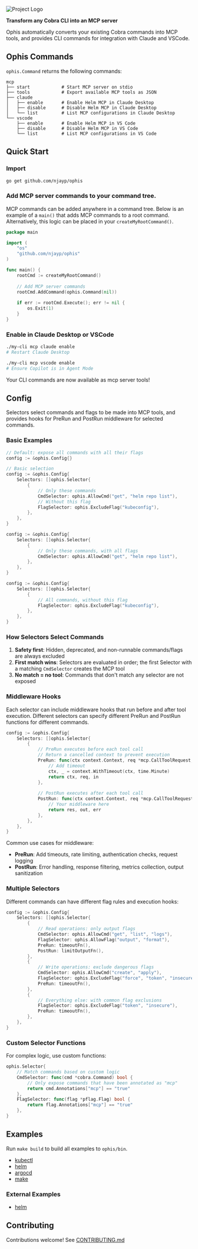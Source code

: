 ![Project Logo](./logo.png)

**Transform any Cobra CLI into an MCP server**

Ophis automatically converts your existing Cobra commands into MCP tools, and provides CLI commands for integration with Claude and VSCode.

## Ophis Commands

`ophis.Command` returns the following commands:

```
mcp
├── start            # Start MCP server on stdio
├── tools            # Export available MCP tools as JSON
├── claude
│   ├── enable       # Enable Helm MCP in Claude Desktop
│   ├── disable      # Disable Helm MCP in Claude Desktop
│   └── list         # List MCP configurations in Claude Desktop
└── vscode
    ├── enable       # Enable Helm MCP in VS Code
    ├── disable      # Disable Helm MCP in VS Code
    └── list         # List MCP configurations in VS Code
```


## Quick Start

### Import

```bash
go get github.com/njayp/ophis
```

### Add MCP server commands to your command tree.

MCP commands can be added anywhere in a command tree. Below is an example of a `main()` that adds MCP commands to a root command. Alternatively, this logic can be placed in your `createMyRootCommand()`.

```go
package main

import (
    "os"
    "github.com/njayp/ophis"
)

func main() {
    rootCmd := createMyRootCommand()
    
    // Add MCP server commands
    rootCmd.AddCommand(ophis.Command(nil))
    
    if err := rootCmd.Execute(); err != nil {
        os.Exit(1)
    }
}
```

### Enable in Claude Desktop or VSCode

```bash
./my-cli mcp claude enable
# Restart Claude Desktop
```

```bash
./my-cli mcp vscode enable
# Ensure Copilot is in Agent Mode
```

Your CLI commands are now available as mcp server tools!

## Config

Selectors select commands and flags to be made into MCP tools, and provides hooks for PreRun and PostRun middleware for selected commands.

### Basic Examples

```go
// Default: expose all commands with all their flags
config := &ophis.Config{}
```

```go
// Basic selection
config := &ophis.Config{
    Selectors: []ophis.Selector{
        {
            // Only these commands
            CmdSelector: ophis.AllowCmd("get", "helm repo list"),
            // Without this flag
            FlagSelector: ophis.ExcludeFlag("kubeconfig"),
        },
    },
}
```

```go
config := &ophis.Config{
    Selectors: []ophis.Selector{
        {
            // Only these commands, with all flags
            CmdSelector: ophis.AllowCmd("get", "helm repo list"),
        },
    },
}
```

```go
config := &ophis.Config{
    Selectors: []ophis.Selector{
        {
            // All commands, without this flag
            FlagSelector: ophis.ExcludeFlag("kubeconfig"),
        },
    },
}
```

### How Selectors Select Commands

1. **Safety first**: Hidden, deprecated, and non-runnable commands/flags are always excluded
2. **First match wins**: Selectors are evaluated in order; the first Selector with a matching `CmdSelector` creates the MCP tool
3. **No match = no tool**: Commands that don't match any selector are not exposed

### Middleware Hooks

Each selector can include middleware hooks that run before and after tool execution. Different selectors can specify different PreRun and PostRun functions for different commands.

```go
config := &ophis.Config{
    Selectors: []ophis.Selector{
        {
            // PreRun executes before each tool call
            // Return a cancelled context to prevent execution
            PreRun: func(ctx context.Context, req *mcp.CallToolRequest, in bridge.CmdToolInput) (context.Context, *mcp.CallToolRequest, bridge.CmdToolInput) {
                // Add timeout
                ctx, _ = context.WithTimeout(ctx, time.Minute)
                return ctx, req, in
            },
            
            // PostRun executes after each tool call
            PostRun: func(ctx context.Context, req *mcp.CallToolRequest, in bridge.CmdToolInput, res *mcp.CallToolResult, out bridge.CmdToolOutput, err error) (*mcp.CallToolResult, bridge.CmdToolOutput, error) {
                // Your middleware here
                return res, out, err
            },
        },
    },
}
```

Common use cases for middleware:
- **PreRun**: Add timeouts, rate limiting, authentication checks, request logging
- **PostRun**: Error handling, response filtering, metrics collection, output sanitization

### Multiple Selectors

Different commands can have different flag rules and execution hooks:

```go
config := &ophis.Config{
    Selectors: []ophis.Selector{
        {
            // Read operations: only output flags
            CmdSelector: ophis.AllowCmd("get", "list", "logs"),
            FlagSelector: ophis.AllowFlag("output", "format"),
            PreRun: timeoutFn(),
            PostRun: limitOutputFn(),
        },
        {
            // Write operations: exclude dangerous flags
            CmdSelector: ophis.AllowCmd("create", "apply"),
            FlagSelector: ophis.ExcludeFlag("force", "token", "insecure"),
            PreRun: timeoutFn(),
        },
        {
            // Everything else: with common flag exclusions
            FlagSelector: ophis.ExcludeFlag("token", "insecure"),
            PreRun: timeoutFn(),
        },
    },
}
```

### Custom Selector Functions

For complex logic, use custom functions:

```go
ophis.Selector{
    // Match commands based on custom logic
    CmdSelector: func(cmd *cobra.Command) bool {
        // Only expose commands that have been annotated as "mcp"
        return cmd.Annotations["mcp"] == "true"
    },
    FlagSelector: func(flag *pflag.Flag) bool {
        return flag.Annotations["mcp"] == "true"
    },
}
```

## Examples

Run `make build` to build all examples to `ophis/bin`.

- [kubectl](./examples/kubectl/)
- [helm](./examples/helm/)
- [argocd](./examples/argocd/)
- [make](./examples/make/)

### External Examples

- [helm](https://github.com/njayp/helm)

## Contributing

Contributions welcome! See [CONTRIBUTING.md](CONTRIBUTING.md)